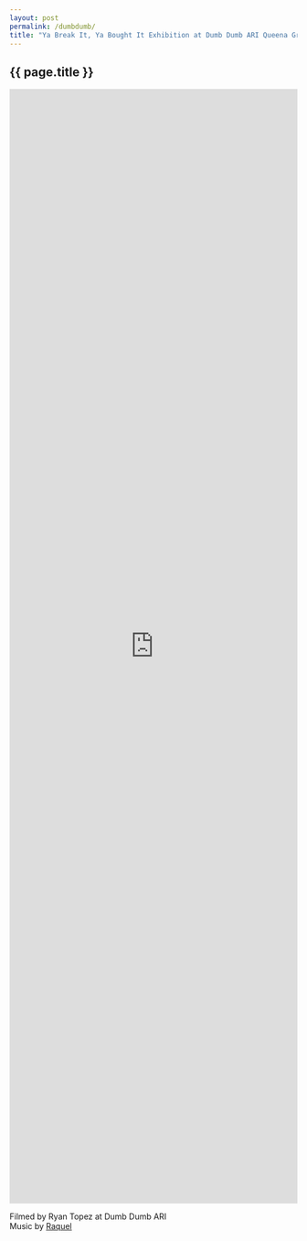 ```yaml
---
layout: post
permalink: /dumbdumb/
title: "Ya Break It, Ya Bought It Exhibition at Dumb Dumb ARI Queena Grot Pamela Rosel Youtube Video"
---
```

<section class="section fadeup">

  <h2>{{ page.title }}</h2>

  <div class="col-1-1 lift">
    <div class="video-container">
      <iframe width="100%" height="50%" src="https://www.youtube.com/embed/oOzdv86zSCg?autoplay=0&showinfo=0&controls=0" title="Ya Break It, Ya Bought It Lamps Queena Grot Pamela Rosel" frameborder="0" allowfullscreen></iframe>
    </div>
    <p>Filmed by Ryan Topez at Dumb Dumb ARI
    <br>Music by <a href="https://soundcloud.com/rachaelarchibald">Raquel</a>
    </p>
  </div>

</section>
